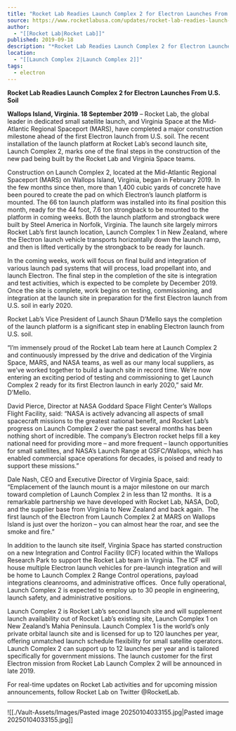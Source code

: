 ```yaml
---
title: "Rocket Lab Readies Launch Complex 2 for Electron Launches From U.S. Soil "
source: https://www.rocketlabusa.com/updates/rocket-lab-readies-launch-complex-2-for-electron-launches-from-u-s-soil/
author:
  - "[[Rocket Lab|Rocket Lab]]"
published: 2019-09-18
description: "*Rocket Lab Readies Launch Complex 2 for Electron Launches From U.S. Soil*"
location:
  - "[[Launch Complex 2|Launch Complex 2]]"
tags:
  - electron
---
```

**Rocket Lab Readies Launch Complex 2 for Electron Launches From U.S. Soil**

**Wallops Island, Virginia. 18 September 2019** – Rocket Lab, the global leader in dedicated small satellite launch, and Virginia Space at the Mid-Atlantic Regional Spaceport (MARS), have completed a major construction milestone ahead of the first Electron launch from U.S. soil. The recent installation of the launch platform at Rocket Lab’s second launch site, Launch Complex 2, marks one of the final steps in the construction of the new pad being built by the Rocket Lab and Virginia Space teams.

Construction on Launch Complex 2, located at the Mid-Atlantic Regional Spaceport (MARS) on Wallops Island, Virginia, began in February 2019. In the few months since then, more than 1,400 cubic yards of concrete have been poured to create the pad on which Electron’s launch platform is mounted. The 66 ton launch platform was installed into its final position this month, ready for the 44 foot, 7.6 ton strongback to be mounted to the platform in coming weeks. Both the launch platform and strongback were built by Steel America in Norfolk, Virginia. The launch site largely mirrors Rocket Lab’s first launch location, Launch Complex 1 in New Zealand, where the Electron launch vehicle transports horizontally down the launch ramp, and then is lifted vertically by the strongback to be ready for launch.

In the coming weeks, work will focus on final build and integration of various launch pad systems that will process, load propellant into, and launch Electron. The final step in the completion of the site is integration and test activities, which is expected to be complete by December 2019. Once the site is complete, work begins on testing, commissioning, and integration at the launch site in preparation for the first Electron launch from U.S. soil in early 2020.

Rocket Lab’s Vice President of Launch Shaun D’Mello says the completion of the launch platform is a significant step in enabling Electron launch from U.S. soil.

“I’m immensely proud of the Rocket Lab team here at Launch Complex 2 and continuously impressed by the drive and dedication of the Virginia Space, MARS, and NASA teams, as well as our many local suppliers, as we’ve worked together to build a launch site in record time. We’re now entering an exciting period of testing and commissioning to get Launch Complex 2 ready for its first Electron launch in early 2020,” said Mr. D’Mello. 

David Pierce, Director at NASA Goddard Space Flight Center’s Wallops Flight Facility, said: “NASA is actively advancing all aspects of small spacecraft missions to the greatest national benefit, and Rocket Lab’s progress on Launch Complex 2 over the past several months has been nothing short of incredible. The company’s Electron rocket helps fill a key national need for providing more – and more frequent – launch opportunities for small satellites, and NASA’s Launch Range at GSFC/Wallops, which has enabled commercial space operations for decades, is poised and ready to support these missions.”

Dale Nash, CEO and Executive Director of Virginia Space, said: “Emplacement of the launch mount is a major milestone on our march toward completion of Launch Complex 2 in less than 12 months.  It is a remarkable partnership we have developed with Rocket Lab, NASA, DoD, and the supplier base from Virginia to New Zealand and back again.  The first launch of the Electron from Launch Complex 2 at MARS on Wallops Island is just over the horizon – you can almost hear the roar, and see the smoke and fire.”

In addition to the launch site itself, Virginia Space has started construction on a new Integration and Control Facility (ICF) located within the Wallops Research Park to support the Rocket Lab team in Virginia. The ICF will house multiple Electron launch vehicles for pre-launch integration and will be home to Launch Complex 2 Range Control operations, payload integrations cleanrooms, and administrative offices.  Once fully operational, Launch Complex 2 is expected to employ up to 30 people in engineering, launch safety, and administrative positions.

Launch Complex 2 is Rocket Lab’s second launch site and will supplement launch availability out of Rocket Lab’s existing site, Launch Complex 1 on New Zealand’s Mahia Peninsula. Launch Complex 1 is the world’s only private orbital launch site and is licensed for up to 120 launches per year, offering unmatched launch schedule flexibility for small satellite operators. Launch Complex 2 can support up to 12 launches per year and is tailored specifically for government missions. The launch customer for the first Electron mission from Rocket Lab Launch Complex 2 will be announced in late 2019.

For real-time updates on Rocket Lab activities and for upcoming mission announcements, follow Rocket Lab on Twitter @RocketLab.

---

![[./Vault-Assets/Images/Pasted image 20250104033155.jpg|Pasted image 20250104033155.jpg]]